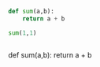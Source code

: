 
```python
def sum(a,b):
	return a + b

sum(1,1)
```

```python

```


def sum(a,b):
	return a + b

